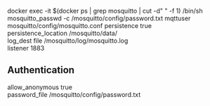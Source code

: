 docker exec -it $(docker ps | grep mosquitto | cut -d" " -f 1) /bin/sh
mosquitto_passwd -c /mosquitto/config/password.txt mqttuser
mosquitto/config/mosquitto.conf
persistence true  
persistence_location /mosquitto/data/  
log_dest file /mosquitto/log/mosquitto.log  
listener 1883  
  
## Authentication ##  
allow_anonymous true  
password_file /mosquitto/config/password.txt
